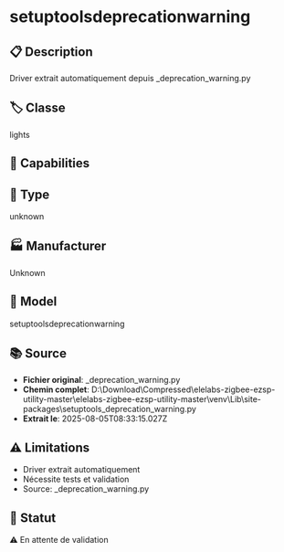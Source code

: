 # setuptoolsdeprecationwarning

## 📋 Description
Driver extrait automatiquement depuis _deprecation_warning.py

## 🏷️ Classe
lights

## 🔧 Capabilities


## 📡 Type
unknown

## 🏭 Manufacturer
Unknown

## 📱 Model
setuptoolsdeprecationwarning

## 📚 Source
- **Fichier original**: _deprecation_warning.py
- **Chemin complet**: D:\Download\Compressed\elelabs-zigbee-ezsp-utility-master\elelabs-zigbee-ezsp-utility-master\venv\Lib\site-packages\setuptools\_deprecation_warning.py
- **Extrait le**: 2025-08-05T08:33:15.027Z

## ⚠️ Limitations
- Driver extrait automatiquement
- Nécessite tests et validation
- Source: _deprecation_warning.py

## 🚀 Statut
⚠️ En attente de validation
